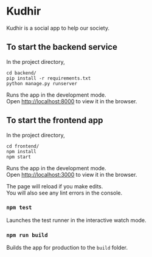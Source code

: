 # Kudhir

Kudhir is a social app to help our society.

## To start the backend service

In the project directory,

```
cd backend/
pip install -r requirements.txt
python manage.py runserver
```

Runs the app in the development mode.\
Open [http://localhost:8000](http://localhost:8000) to view it in the browser.

## To start the frontend app

In the project directory,

```
cd frontend/
npm install
npm start
```

Runs the app in the development mode.\
Open [http://localhost:3000](http://localhost:3000) to view it in the browser.

The page will reload if you make edits.\
You will also see any lint errors in the console.

### `npm test`

Launches the test runner in the interactive watch mode.

### `npm run build`

Builds the app for production to the `build` folder.
